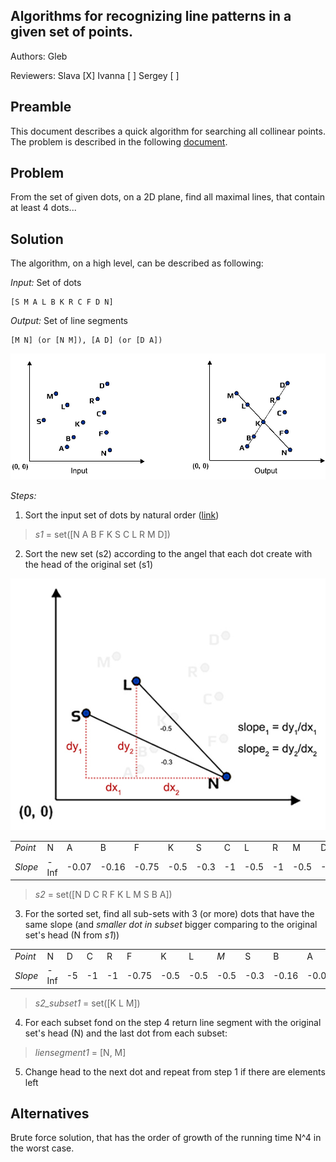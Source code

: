 <h2>Algorithms for recognizing line patterns in a given set of points.</h2>


Authors: Gleb

Reviewers: Slava [X] Ivanna [ ] Sergey [ ]

<h2>Preamble</h2>


This document describes a quick algorithm for searching all collinear points. The problem is described in the following [document](http://coursera.cs.princeton.edu/algs4/assignments/collinear.html).

<h2>Problem</h2>


From the set of given dots, on a 2D plane, find all maximal lines, that contain at least 4 dots...

<h2>Solution</h2>


The algorithm, on a high level, can be described as following:

_Input:_ Set of dots

    [S M A L B K R C F D N]

_Output:_ Set of line segments

    [M N] (or [N M]), [A D] (or [D A])


![Points](../assets/w3_1.jpg)


_Steps:_


1.  Sort the input set of dots by natural order ([link](https://stackoverflow.com/questions/5167928/what-is-natural-ordering-when-we-talk-about-sorting))

> _s1_ = set([N A B F K S C L R M D])

2.  Sort the new set (s2) according to the angel that each dot create with the head of the original set (s1)

<p align="center">
  <img src="../assets/w3_1.1.jpg?raw=true" alt="Slopes"/>
</p>

<table>
  <tr>
   <td>
<em>Point</em>
   </td>
   <td>N
   </td>
   <td>A
   </td>
   <td>B
   </td>
   <td>F
   </td>
   <td>K
   </td>
   <td>S
   </td>
   <td>C
   </td>
   <td>L
   </td>
   <td>R
   </td>
   <td>M
   </td>
   <td>D
   </td>
  </tr>
  <tr>
   <td><em>Slope</em>
   </td>
   <td> -Inf
   </td>
   <td>-0.07
   </td>
   <td>-0.16
   </td>
   <td>-0.75
   </td>
   <td>-0.5
   </td>
   <td>-0.3
   </td>
   <td>-1
   </td>
   <td>-0.5
   </td>
   <td>-1
   </td>
   <td>-0.5
   </td>
   <td>-5
   </td>
  </tr>
</table>


> _s2_ = set([N D C R F K L M S B A])

3.  For the sorted set, find all sub-sets with 3 (or more) dots that have the same slope (and _smaller dot in subset_ bigger comparing to the original set's head (N from _s1_))

<table  align="center">
  <tr>
   <td>
<em>Point</em>
   </td>
   <td>N
   </td>
   <td>D
   </td>
   <td>C
   </td>
   <td>R
   </td>
   <td>F
   </td>
   <td>K
   </td>
   <td>L
   </td>
   <td><em>M</em>
   </td>
   <td>S
   </td>
   <td>B
   </td>
   <td>A
   </td>
  </tr>
  <tr>
   <td><em>Slope</em>
   </td>
   <td>-Inf
   </td>
   <td>-5
   </td>
   <td>-1
   </td>
   <td>-1
   </td>
   <td>-0.75
   </td>
   <td>-0.5
   </td>
   <td>-0.5
   </td>
   <td>-0.5
   </td>
   <td>-0.3
   </td>
   <td>-0.16
   </td>
   <td>-0.07
   </td>
  </tr>
</table>


> _s2_subset1_ = set([K L M])



4.  For each subset fond on the step 4 return line segment with the original set's head (N) and the last dot from each subset:

> _liensegment1_ = [N, M]

5.  Change head to the next dot and repeat from step 1 if there are elements left

<h2>Alternatives</h2>


Brute force solution, that has the order of growth of the running time N^4 in the worst case.
